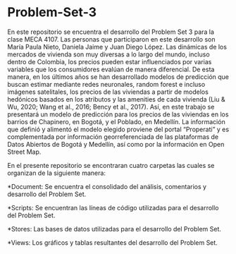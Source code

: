 # Problem-Set-3

En este repositorio se encuentra el desarrollo del Problem Set 3 para la clase MECA 4107. Las personas que participaron en este desarrollo son María Paula Nieto, Daniela Jaime y Juan Diego López. Las dinámicas de los mercados de vivienda son muy diversas a lo largo del mundo, incluso dentro de Colombia, los precios pueden estar influenciados por varias variables que los consumidores evalúan de manera diferencial.  De esta manera, en los últimos años se han desarrollado modelos de predicción que buscan estimar mediante redes neuronales, random forest e incluso imágenes satelitales, los precios de las viviendas a partir de modelos hedónicos basados en los atributos y las amenities de cada vivienda (Liu & Wu, 2020; Wang et al., 2016; Bency et al., 2017).  Así, en este trabajo se presentará un modelo de predicción para los precios de las viviendas en los barrios de Chapinero, en Bogotá, y el Poblado, en Medellín. La información que definió y alimentó el modelo elegido proviene del portal “Properati” y es complementada por información georreferenciada de las plataformas de Datos Abiertos de Bogotá y Medellín, así como por la información en Open Street Map.

En el presente repositorio se encontraran cuatro carpetas las cuales se organizan de la siguiente manera:

*Document: Se encuentra el consolidado del análisis, comentarios y desarrollo del Problem Set.

*Scripts: Se encuentran las líneas de código utilizadas para el desarrollo del Problem Set.

*Stores: Las bases de datos utilizadas para el desarrollo del Problem Set.

*Views: Los gráficos y tablas resultantes del desarrollo del Problem Set.
